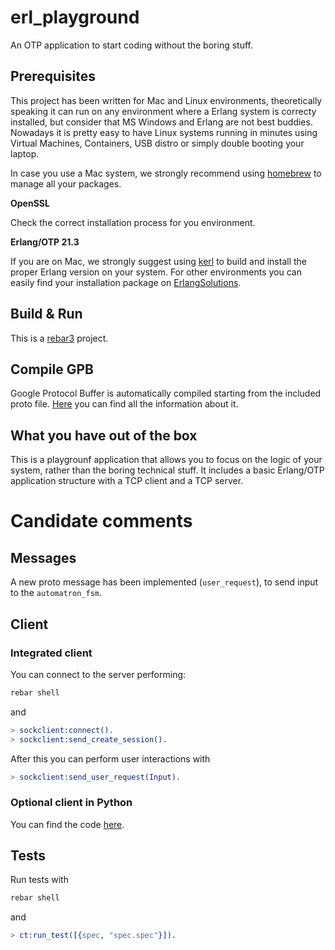 # erl_playground

An OTP application to start coding without the boring stuff.

## Prerequisites
This project has been written for Mac and Linux environments, theoretically speaking it can run on any environment where a Erlang system is correcty installed, but consider that MS Windows and Erlang are not best buddies. Nowadays it is pretty easy to have Linux systems running in minutes using Virtual Machines, Containers, USB distro or simply double booting your laptop.

In case you use a Mac system, we strongly recommend using [homebrew](https://brew.sh/) to manage all your packages.

**OpenSSL**

Check the correct installation process for you environment.

**Erlang/OTP 21.3**

If you are on Mac, we strongly suggest using [kerl](https://github.com/kerl/kerl) to build and install the proper Erlang version on your system. For other environments you can easily find your installation package on [ErlangSolutions](https://www.erlang-solutions.com/).

## Build & Run

This is a [rebar3](https://www.rebar3.org/) project.

## Compile GPB

Google Protocol Buffer is automatically compiled starting from the included proto file.
[Here](https://developers.google.com/protocol-buffers/) you can find all the information about it.

## What you have out of the box
This is a playgrounf application that allows you to focus on the logic of your system, rather than the boring technical stuff. It includes a basic Erlang/OTP application structure with a TCP client and a TCP server.

# Candidate comments
## Messages
A new proto message has been implemented (`user_request`), to send input to the `automatron_fsm`.
## Client
### Integrated client
You can connect to the server performing:

```bash
rebar shell
```

and

```erlang
> sockclient:connect().
> sockclient:send_create_session().
```

After this you can perform user interactions with

```erlang
> sockclient:send_user_request(Input).
```

### Optional client in Python
You can find the code [here](https://sberto@github.com/sberto/mc-challenge-client.git).

## Tests
Run tests with

```bash
rebar shell
```

and

```erlang
> ct:run_test([{spec, "spec.spec"}]).
```
